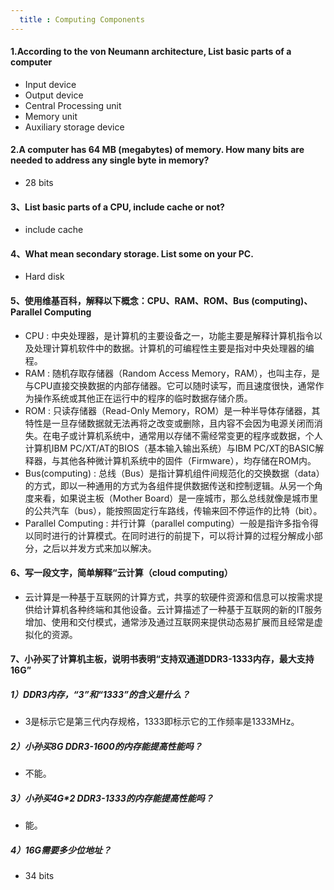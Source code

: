 ```yaml
---
  title : Computing Components 
---
```


#### 1.According to the von Neumann architecture, List basic parts of a computer
- Input device
- Output device
- Central Processing unit
- Memory unit
- Auxiliary storage device

#### 2.A computer has 64 MB (megabytes) of memory. How many bits are needed to address any single byte in memory?
- 28 bits

#### 3、List basic parts of a CPU, include cache or not?
- include cache

#### 4、What mean secondary storage. List some on your PC. 
- Hard disk

#### 5、使用维基百科，解释以下概念：CPU、RAM、ROM、Bus (computing)、Parallel Computing
- CPU : 中央处理器，是计算机的主要设备之一，功能主要是解释计算机指令以及处理计算机软件中的数据。计算机的可编程性主要是指对中央处理器的编程。
- RAM : 随机存取存储器（Random Access Memory，RAM），也叫主存，是与CPU直接交换数据的内部存储器。它可以随时读写，而且速度很快，通常作为操作系统或其他正在运行中的程序的临时数据存储介质。
- ROM : 只读存储器（Read-Only Memory，ROM）是一种半导体存储器，其特性是一旦存储数据就无法再将之改变或删除，且内容不会因为电源关闭而消失。在电子或计算机系统中，通常用以存储不需经常变更的程序或数据，个人计算机IBM PC/XT/AT的BIOS（基本输入输出系统）与IBM PC/XT的BASIC解释器，与其他各种微计算机系统中的固件（Firmware），均存储在ROM内。
- Bus(computing) : 总线（Bus）是指计算机组件间规范化的交换数据（data）的方式，即以一种通用的方式为各组件提供数据传送和控制逻辑。从另一个角度来看，如果说主板（Mother Board）是一座城市，那么总线就像是城市里的公共汽车（bus），能按照固定行车路线，传输来回不停运作的比特（bit）。
- Parallel Computing : 并行计算（parallel computing）一般是指许多指令得以同时进行的计算模式。在同时进行的前提下，可以将计算的过程分解成小部分，之后以并发方式来加以解决。

#### 6、写一段文字，简单解释“云计算（cloud computing）
- 云计算是一种基于互联网的计算方式，共享的软硬件资源和信息可以按需求提供给计算机各种终端和其他设备。云计算描述了一种基于互联网的新的IT服务增加、使用和交付模式，通常涉及通过互联网来提供动态易扩展而且经常是虚拟化的资源。

#### 7、小孙买了计算机主板，说明书表明“支持双通道DDR3-1333内存，最大支持16G”
##### 1）DDR3内存，“3”和“1333”的含义是什么？
- 3是标示它是第三代内存规格，1333即标示它的工作频率是1333MHz。
##### 2）小孙买8G DDR3-1600的内存能提高性能吗？
- 不能。
##### 3）小孙买4G*2 DDR3-1333的内存能提高性能吗？
- 能。
##### 4）16G需要多少位地址？
- 34 bits
